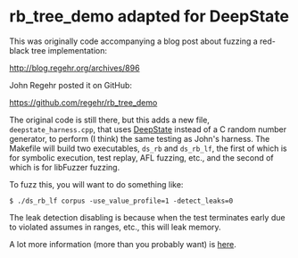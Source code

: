 rb_tree_demo adapted for DeepState
============

This was originally code accompanying a blog post about fuzzing a red-black tree implementation:

http://blog.regehr.org/archives/896

John Regehr posted it on GitHub:

https://github.com/regehr/rb_tree_demo

The original code is still there, but this adds a new file,
`deepstate_harness.cpp`, that uses [DeepState](https://github.com/trailofbits/deepstate) instead of a C random
number generator, to perform (I think) the same testing as John's
harness.  The Makefile will build two executables, `ds_rb` and
`ds_rb_lf`, the first of which is for symbolic execution, test replay,
AFL fuzzing, etc., and the second of which is for libFuzzer fuzzing.

To fuzz this, you will want to do something like:

```shell
$ ./ds_rb_lf corpus -use_value_profile=1 -detect_leaks=0
```

The leak detection disabling is because when the test terminates early due to violated assumes in ranges, etc., this will leak memory.

A lot more information (more than you probably want) is [here](https://github.com/agroce/rb_tree_demo/blob/master/blogpost.md).


